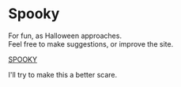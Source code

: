 # Spooky
For fun, as Halloween approaches. <br />
Feel free to make suggestions, or improve the site.

<a href="https://spooky.pages.dev/">SPOOKY</a>

I'll try to make this a better scare.
